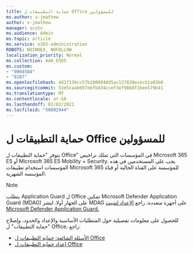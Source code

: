 ```yaml
---
title: حماية التطبيقات ل Office للمسؤولين
ms.author: v-jmathew
author: v-jmathew
manager: scotv
ms.audience: Admin
ms.topic: article
ms.service: o365-administration
ROBOTS: NOINDEX, NOFOLLOW
localization_priority: Normal
ms.collection: Adm_O365
ms.custom:
- "9004584"
- "8187"
ms.openlocfilehash: 4d1f136cc57b100084dd5ac137828ececb1a03b0
ms.sourcegitcommit: 53e5caab697ebfb434ccef3ef98b8f2bee579b41
ms.translationtype: MT
ms.contentlocale: ar-SA
ms.lasthandoff: 02/02/2021
ms.locfileid: "50092944"
---
```

# <a name="application-guard-for-office-for-admins"></a>حماية التطبيقات ل Office للمسؤولين

يتوفر "حماية التطبيقات ل Office" في المؤسسات التي تملك تراخيص Microsoft 365 E5 أو Microsoft 365 E5 Mobility + Security. يجب على المستخدمين في هذه المؤسسات استخدام تطبيقات Microsoft 365 للمؤسسة على القناة الحالية أو قناة المؤسسة الشهرية.

> [!NOTE]
> يتطلب Application Guard ل Office تمكين Microsoft Defender Application Guard (MDAG) على الجهاز أولا. لنشر MDAG على أجهزة متعددة، راجع [الإعداد لتثبيت Microsoft Defender Application Guard.](https://docs.microsoft.com/windows/security/threat-protection/microsoft-defender-application-guard/install-md-app-guard)

للحصول على معلومات تفصيلية حول المتطلبات الأساسية والإعداد والحدود، وإصلاح "حماية التطبيقات" ل Office، راجع:

- [الأسئلة الشائعة: حماية التطبيقات ل Office](https://support.microsoft.com/office/application-guard-for-office-9e0fb9c2-ffad-43bf-8ba3-78f785fdba46)
- [إعداد حماية التطبيقات ل Office](https://docs.microsoft.com/microsoft-365/security/office-365-security/install-app-guard)
